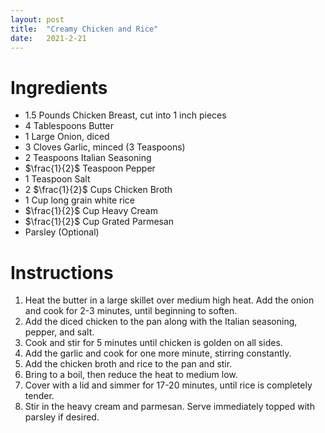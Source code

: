 ```yaml
---
layout: post
title:  "Creamy Chicken and Rice"
date:   2021-2-21
---
```

# Ingredients
* 1.5 Pounds Chicken Breast, cut into 1 inch pieces
* 4 Tablespoons Butter
* 1 Large Onion, diced
* 3 Cloves Garlic, minced (3 Teaspoons)
* 2 Teaspoons Italian Seasoning
* $\frac{1}{2}$ Teaspoon Pepper
* 1 Teaspoon Salt
* 2 $\frac{1}{2}$ Cups Chicken Broth
* 1 Cup long grain white rice
* $\frac{1}{2}$ Cup Heavy Cream
* $\frac{1}{2}$ Cup Grated Parmesan
* Parsley (Optional)

# Instructions
1. Heat the butter in a large skillet over medium high heat. Add the onion and cook for 2-3 minutes, until beginning to soften.
2. Add the diced chicken to the pan along with the Italian seasoning, pepper, and salt.
3. Cook and stir for 5 minutes until chicken is golden on all sides.
4. Add the garlic and cook for one more minute, stirring constantly.
5. Add the chicken broth and rice to the pan and stir.
6. Bring to a boil, then reduce the heat to medium low.
7. Cover with a lid and simmer for 17-20 minutes, until rice is completely tender.
8. Stir in the heavy cream and parmesan.  Serve immediately topped with parsley if desired.
